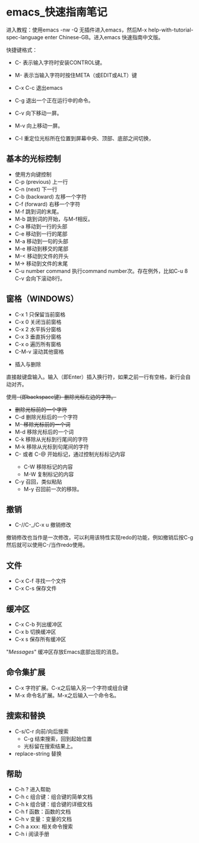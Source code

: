 # emacs_快速指南笔记

进入教程：使用emacs -nw -Q 无插件进入emacs，然后M-x help-with-tutorial-spec-language enter Chinese-GB。进入emacs 快速指南中文版。

快捷键格式：
- C-<chr> 表示输入字符<chr>时安装CONTROL键。
- M-<chr> 表示当输入字符<chr>时按住META（或EDIT或ALT）键

- C-x C-c 退出emacs
- C-g 退出一个正在运行中的命令。
- C-v 向下移动一屏。
- M-v 向上移动一屏。
- C-l 重定位光标所在位置到屏幕中央、顶部、底部之间切换，

## 基本的光标控制

- 使用方向键控制
- C-p (previous) 上一行
- C-n (next) 下一行
- C-b (backward) 左移一个字符
- C-f (forward) 右移一个字符
- M-f 跳到词的末尾。
- M-b 跳到词的开始，与M-f相反。
- C-a 移动到一行的头部
- C-e 移动到一行的尾部
- M-a 移动到一句的头部
- M-e 移动到移交的尾部
- M-< 移动到文件的开头
- M-> 移动到文件的末尾
- C-u number command 执行command number次。存在例外，比如C-u 8 C-v 会向下滚动8行。
## 窗格（WINDOWS）

- C-x 1 只保留当前窗格
- C-x 0 关闭当前窗格
- C-x 2 水平拆分窗格
- C-x 3 垂直拆分窗格
- C-x o 遍历所有窗格
- C-M-v 滚动其他窗格
* 插入与删除

直接敲键盘输入。输入<Return>（即Enter）插入换行符，如果之前一行有空格，新行会自动对齐。

使用<DEL>（即backspace键）删除光标左边的字符。

- <DEL> 删除光标前的一个字符
- C-d 删除光标后的一个字符
- M-<DEL> 移除光标前的一个词
- M-d 移除光标后的一个词
- C-k 移除从光标到行尾间的字符
- M-k 移除从光标到句尾间的字符
- C-<SPC> 或者 C-@ 开始标记，通过控制光标标记内容
  - C-W 移除标记的内容
  - M-W 复制标记的内容
- C-y 召回，类似粘贴
  - M-y 召回前一次的移除。

## 撤销

- C-//C-_/C-x u 撤销修改

撤销修改也当作是一次修改，可以利用该特性实现redo的功能，例如撤销后按C-g然后就可以使用C-/当作redo使用。

## 文件

- C-x C-f 寻找一个文件
- C-x C-s 保存文件

## 缓冲区

- C-x C-b 列出缓冲区
- C-x b 切换缓冲区
- C-x s 保存所有缓冲区

"*Messages*" 缓冲区存放Emacs底部出现的消息。

## 命令集扩展

- C-x 字符扩展。C-x之后输入另一个字符或组合键
- M-x 命令名扩展。M-x之后输入一个命令名。

## 搜索和替换

- C-s/C-r 向前/向后搜索
  - C-g 结束搜索，回到起始位置
  - <Rentrun> 光标留在搜索结果上。 
- replace-string 替换

## 帮助

- C-h ? 进入帮助
- C-h c 组合键：组合键的简单文档
- C-h k 组合键：组合键的详细文档
- C-h f 函数：函数的文档
- C-h v 变量：变量的文档
- C-h a xxx: 相关命令搜索
- C-h i 阅读手册



